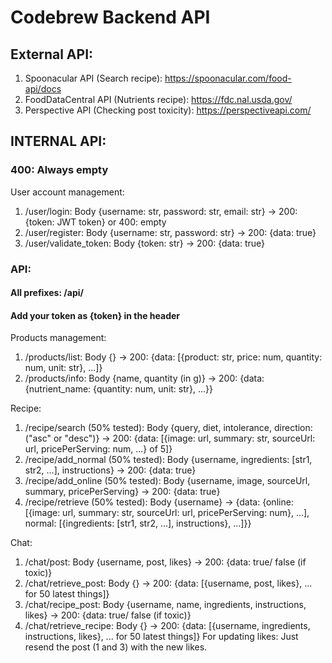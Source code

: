 # Codebrew Backend API
## External API:
1. Spoonacular API (Search recipe): https://spoonacular.com/food-api/docs
2. FoodDataCentral API (Nutrients recipe): https://fdc.nal.usda.gov/ 
3. Perspective API (Checking post toxicity): https://perspectiveapi.com/ 
## INTERNAL API:
### 400: Always empty
User account management:
1. /user/login: Body {username: str, password: str, email: str} -> 200: {token: JWT token} or 400: empty
2. /user/register: Body {username: str, password: str} -> 200: {data: true}
3. /user/validate_token: Body {token: str} -> 200: {data: true}

### API:
#### All prefixes: /api/ 
#### Add your token as {token} in the header
Products management:
1. /products/list: Body {} -> 200: {data: [{product: str, price: num, quantity: num, unit: str}, ...]}
2. /products/info: Body {name, quantity (in g)} -> 200: {data: {nutrient_name: {quantity: num, unit: str}, ...}}

Recipe:
1. /recipe/search (50% tested): Body {query, diet, intolerance, direction: ("asc" or "desc")} -> 200: {data: [{image: url, summary: str, sourceUrl: url, pricePerServing: num, ...} of 5]}
2. /recipe/add_normal (50% tested): Body {username, ingredients: [str1, str2, ...], instructions} -> 200: {data: true}
3. /recipe/add_online (50% tested): Body {username, image, sourceUrl, summary, pricePerServing} -> 200: {data: true}
4. /recipe/retrieve (50% tested): Body {username} -> {data: {online: [{image: url, summary: str, sourceUrl: url, pricePerServing: num}, ...], normal: [{ingredients: [str1, str2, ...], instructions}, ...]}}

Chat:
1. /chat/post: Body {username, post, likes} -> 200: {data: true/ false (if toxic)}
2. /chat/retrieve_post: Body {} -> 200: {data: [{username, post, likes}, ... for 50 latest things]}
3. /chat/recipe_post: Body {username, name, ingredients, instructions, likes} -> 200: {data: true/ false (if toxic)}
4. /chat/retrieve_recipe: Body {} -> 200: {data: [{username, ingredients, instructions, likes}, ... for 50 latest things]}
For updating likes: Just resend the post (1 and 3) with the new likes.
